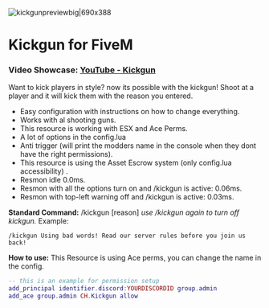 ![kickgunpreviewbig|690x388](https://cdn.discordapp.com/attachments/1078248796896641145/1078248930850119721/96b94b41b6d2c3c4e84645f77ec77392b082caa6.jpg)
# Kickgun for FiveM
### Video Showcase: [YouTube - Kickgun ](https://www.youtube.com/watch?v=aAeXMfHLKKg)

Want to kick players in style? now its possible with the kickgun!
Shoot at a player and it will kick them with the reason you entered.

* Easy configuration with instructions on how to change everything.
* Works with al shooting guns.
* This resource is working with ESX and Ace Perms.
* A lot of options in the config.lua
* Anti trigger (will print the modders name in the console when they dont have the right permissions).
* This resource is using the Asset Escrow system (only config.lua accessibility) .
* Resmon idle 0.0ms.
* Resmon with all the options turn on and /kickgun is active: 0.06ms.
* Resmon with top-left warning off and /kickgun is active: 0.03ms.

**Standard Command:**
/kickgun [reason]
*use /kickgun again to turn off kickgun.*
Example: 
```
/kickgun Using bad words! Read our server rules before you join us back!
```

**How to use:**
This Resource is using Ace perms, you can change the name in the config.
```lua
-- this is an example for permission setup
add_principal identifier.discord:YOURDISCORDID group.admin 
add_ace group.admin CH.Kickgun allow
```


